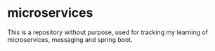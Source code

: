 # microservices

This is a repository without purpose, used for tracking my learning of microservices, messaging and spring boot.
